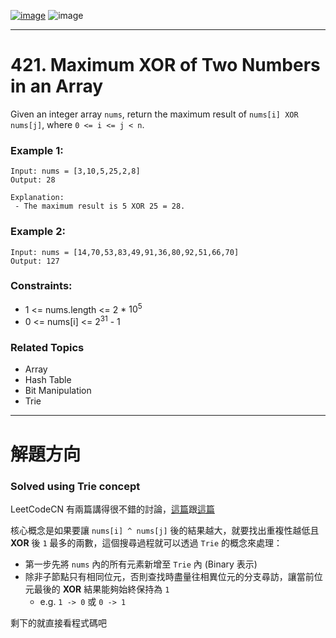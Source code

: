 [![image](https://img.shields.io/badge/Leetcode-Link-blue?logo=leetcode)](https://leetcode.com/problems/maximum-xor-of-two-numbers-in-an-array/)
![image](https://img.shields.io/badge/Difficulty-Medium-yellow)

---

# 421. Maximum XOR of Two Numbers in an Array

Given an integer array `nums`, return the maximum result of `nums[i] XOR nums[j]`, where `0 <= i <= j < n`.

### Example 1:

```
Input: nums = [3,10,5,25,2,8]
Output: 28

Explanation:
 - The maximum result is 5 XOR 25 = 28.
```

### Example 2:

```
Input: nums = [14,70,53,83,49,91,36,80,92,51,66,70]
Output: 127
```

### Constraints:

- 1 <= nums.length <= 2 * $10^5$
- 0 <= nums[i] <= $2^{31}$ - 1

### Related Topics

- Array
- Hash Table
- Bit Manipulation
- Trie
  
---

# 解題方向

### Solved using Trie concept

LeetCodeCN 有兩篇講得很不錯的討論，[這篇](https://leetcode.cn/problems/maximum-xor-of-two-numbers-in-an-array/solution/gong-shui-san-xie-noxiang-xin-ke-xue-xi-bmjdg/)跟[這篇](https://leetcode.cn/problems/maximum-xor-of-two-numbers-in-an-array/solution/python3-qiao-miao-li-yong-qian-zhui-shu-0alcy/)

核心概念是如果要讓 `nums[i] ^ nums[j]` 後的結果越大，就要找出重複性越低且 **XOR** 後 `1` 最多的兩數，這個搜尋過程就可以透過 `Trie` 的概念來處理：

- 第一步先將 `nums` 內的所有元素新增至 `Trie` 內 (Binary 表示)
- 除非子節點只有相同位元，否則查找時盡量往相異位元的分支尋訪，讓當前位元最後的 **XOR** 結果能夠始終保持為 `1`
  - e.g. `1 -> 0` 或 `0 -> 1`

剩下的就直接看程式碼吧
